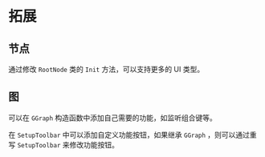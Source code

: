 # 拓展

## 节点

通过修改 `RootNode` 类的 `Init` 方法，可以支持更多的 UI 类型。

## 图

可以在 `GGraph` 构造函数中添加自己需要的功能，如监听组合键等。

在 `SetupToolbar` 中可以添加自定义功能按钮，如果继承 `GGraph` ，则可以通过重写 `SetupToolbar` 来修改功能按钮。